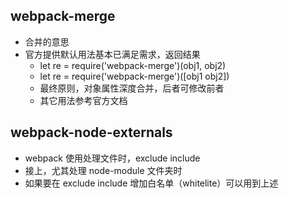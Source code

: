 ## webpack-merge

* 合并的意思
* 官方提供默认用法基本已满足需求，返回结果
  * let re = require('webpack-merge')(obj1, obj2)
  * let re = require('webpack-merge')([obj1 obj2])
  * 最终原则，对象属性深度合并，后者可修改前者
  - 其它用法参考官方文档

## webpack-node-externals

* webpack 使用处理文件时，exclude include
* 接上，尤其处理 node-module 文件夹时
* 如果要在 exclude include 增加白名单（whitelite）可以用到上述
